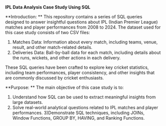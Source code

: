 **IPL Data Analysis Case Study Using SQL**

**Introduction: **
This repository contains a series of SQL queries designed to answer insightful questions about IPL (Indian Premier League) matches and player performances from 2008 to 2024. The dataset used for this case study consists of two CSV files:

1) Matches Data: Information about every match, including teams, venue, result, and other match-related details.
2) Deliveries Data: Ball-by-ball data for each match, including details about the runs, wickets, and other actions in each delivery.

These SQL queries have been crafted to explore key cricket statistics, including team performances, player consistency, and other insights that are commonly discussed by cricket enthusiasts.

**Purpose: **
The main objective of this case study is to:

1) Understand how SQL can be used to extract meaningful insights from large datasets.
2) Solve real-world analytical questions related to IPL matches and player performances.
3)Demonstrate SQL techniques, including JOINs, Window Functions, GROUP BY, HAVING, and Ranking Functions.
